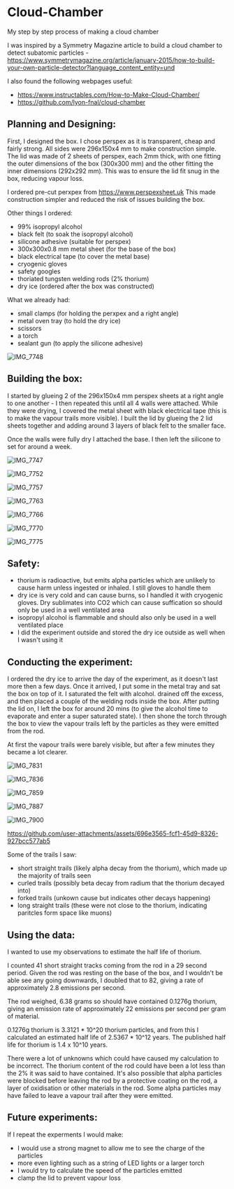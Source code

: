 # Cloud-Chamber
My step by step process of making a cloud chamber

I was inspired by a Symmetry Magazine article to build a cloud chamber to detect subatomic particles - https://www.symmetrymagazine.org/article/january-2015/how-to-build-your-own-particle-detector?language_content_entity=und

I also found the following webpages useful:

 - https://www.instructables.com/How-to-Make-Cloud-Chamber/
 - https://github.com/lyon-fnal/cloud-chamber

## Planning and Designing:

First, I designed the box. I chose perspex as it is transparent, cheap and fairly strong. All sides were 296x150x4 mm to make construction simple. The lid was made of 2 sheets of perspex, each 2mm thick, with one fitting the outer dimensions of the box (300x300 mm) and the other fitting the inner dimensions (292x292 mm). This was to ensure the lid fit snug in the box, reducing vapour loss.

I ordered pre-cut perxpex from https://www.perspexsheet.uk
This made construction simpler and reduced the risk of issues building the box.

Other things I ordered:
 - 99% isopropyl alcohol
 - black felt (to soak the isopropyl alcohol)
 - silicone adhesive (suitable for perspex)
 - 300x300x0.8 mm metal sheet (for the base of the box)
 - black electrical tape (to cover the metal base)
 - cryogenic gloves
 - safety googles
 - thoriated tungsten welding rods (2% thorium)
 - dry ice (ordered after the box was constructed)

What we already had:
 - small clamps (for holding the perxpex and a right angle)
 - metal oven tray (to hold the dry ice)
 - scissors
 - a torch
 - sealant gun (to apply the silicone adhesive)

![IMG_7748](https://github.com/user-attachments/assets/89fd885c-14fd-49d2-b48e-f75cabb59078)

## Building the box:

I started by glueing 2 of the 296x150x4 mm perspex sheets at a right angle to one another - I then repeated this until all 4 walls were attached.
While they were drying, I covered the metal sheet with black electrical tape (this is to make the vapour trails more visible). I built the lid by glueing the 2 lid sheets together and adding around 3 layers of black felt to the smaller face.

Once the walls were fully dry I attached the base. I then left the silicone to set for around a week.

![IMG_7747](https://github.com/user-attachments/assets/f5ec8a08-2a57-4bbb-b222-769eb900ed1f)

![IMG_7752](https://github.com/user-attachments/assets/4e58a037-f178-4a5a-9eac-48db40f77604)

![IMG_7757](https://github.com/user-attachments/assets/d31066c5-994a-44df-a55c-5f99d882eadd)

![IMG_7763](https://github.com/user-attachments/assets/c4559e1c-8516-4fef-8c03-e7f5a8bbdb92)

![IMG_7766](https://github.com/user-attachments/assets/e6343253-d9fd-4048-ad8e-4c83cb88ccce)

![IMG_7770](https://github.com/user-attachments/assets/06cdfa77-4434-4453-838e-c75fd236a4af)

![IMG_7775](https://github.com/user-attachments/assets/66280129-8fa7-46e8-936b-071b78f0d863)

## Safety:

 - thorium is radioactive, but emits alpha particles which are unlikely to cause harm unless ingested or inhaled. I still gloves to handle them
 - dry ice is very cold and can cause burns, so I handled it with cryogenic gloves. Dry sublimates into CO2 which can cause suffication so should only be used in a well ventilated area
 - isopropyl alcohol is flammable and should also only be used in a well ventilated place
 - I did the experiment outside and stored the dry ice outside as well when I wasn't using it

## Conducting the experiment:

I ordered the dry ice to arrive the day of the experiment, as it doesn't last more then a few days. Once it arrived, I put some in the metal tray and sat the box on top of it. I saturated the felt with alcohol. drained off the excess, and then placed a couple of the welding rods inside the box. After putting the lid on, I left the box for around 20 mins (to give the alcohol time to evaporate and enter a super saturated state). I then shone the torch through the box to view the vapour trails left by the particles as they were emitted from the rod.

At first the vapour trails were barely visible, but after a few minutes they became a lot clearer.

![IMG_7831](https://github.com/user-attachments/assets/66350274-0db5-4831-872b-b3791a968d3b)

![IMG_7836](https://github.com/user-attachments/assets/11471f71-2c5d-4546-841f-4382e52a88ca)

![IMG_7859](https://github.com/user-attachments/assets/5cdae34d-e342-4890-9300-706f7048adaf)

![IMG_7887](https://github.com/user-attachments/assets/737212f3-bd50-47d7-90de-4d0124af647d)

![IMG_7900](https://github.com/user-attachments/assets/fc07ff1f-791e-4001-b068-434ea2b125b1)

https://github.com/user-attachments/assets/696e3565-fcf1-45d9-8326-927bcc577ab5

Some of the trails I saw:
 -  short straight trails (likely alpha decay from the thorium), which made up the majority of trails seen
 -  curled trails (possibly beta decay from radium that the thorium decayed into)
 -  forked trails (unkown cause but indicates other decays happening)
 -  long straight trails (these were not close to the thorium, indicating paritcles form space like muons)

## Using the data:

I wanted to use my observations to estimate the half life of thorium.

I counted 41 short straight tracks coming from the rod in a 29 second period. Given the rod was resting on the base of the box, and I wouldn't be able see any going downwards, I doubled that to 82, giving a rate of approximately 2.8 emissions per second.

The rod weighed, 6.38 grams so should have contained 0.1276g thorium, giving an emission rate of approximately 22 emissions per second per gram of material.

0.1276g thorium is 3.3121 * 10^20 thorium particles, and from this I calculated an estimated half life of 2.5367 * 10^12 years. The published half life for thorium is 1.4 x 10^10 years. 

There were a lot of unknowns which could have caused my calculation to be incorrect. The thorium content of the rod could have been a lot less than the 2% it was said to have contained. It's also possible that alpha particles were blocked before leaving the rod by a protective coating on the rod, a layer of oxidisation or other materials in the rod. Some alpha particles may have failed to leave a vapour trail after they were emitted. 

## Future experiments:

If I repeat the experments I would make:

 - I would use a strong magnet to allow me to see the charge of the particles
 - more even lighting such as a string of LED lights or a larger torch
 - I would try to calculate the speed of the particles emitted
 - clamp the lid to prevent vapour loss
